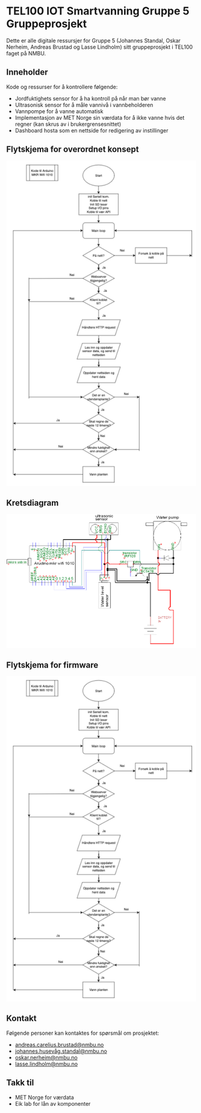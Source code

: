 # TEL100 IOT Smartvanning Gruppe 5 Gruppeprosjekt

Dette er alle digitale ressursjer for Gruppe 5 (Johannes Standal, Oskar Nerheim, Andreas Brustad og Lasse Lindholm) sitt gruppeprosjekt i TEL100 faget på NMBU.

## Inneholder

Kode og ressurser for å kontrollere følgende:
- Jordfuktighets sensor for å ha kontroll på når man bør vanne
- Ultrasonisk sensor for å måle vannivå i vannbeholderen
- Vannpompe for å vanne automatisk
- Implementasjon av MET Norge sin værdata for å ikke vanne hvis det regner (kan skrus av i brukergrensesnittet)
- Dashboard hosta som en nettside for redigering av instillinger

## Flytskjema for overordnet konsept

![screenshot](https://github.com/Suilerac/TEL100-Smartvanning-Prosjekt/blob/main/readme%20screenshots/flytskjema%20firmware.png?raw=true)

## Kretsdiagram

![screeenshot](https://github.com/Suilerac/TEL100-Smartvanning-Prosjekt/blob/main/readme%20screenshots/kretsskjema.png?raw=true)

## Flytskjema for firmware

![screenshot](https://github.com/Suilerac/TEL100-Smartvanning-Prosjekt/blob/main/readme%20screenshots/flytskjema%20firmware.png?raw=true)

## Kontakt

Følgende personer kan kontaktes for spørsmål om prosjektet:
- andreas.carelius.brustad@nmbu.no
- <a href="mailto:abc@def.com">johannes.husevåg.standal@nmbu.no</a>
- oskar.nerheim@nmbu.no
- lasse.lindholm@nmbu.no

## Takk til

- MET Norge for værdata
- Eik lab for lån av komponenter
